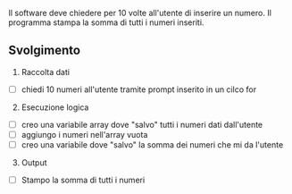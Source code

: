 Il software deve chiedere per 10 volte all'utente di inserire un numero.
Il programma stampa la somma di tutti i numeri inseriti.

## Svolgimento

1. Raccolta dati

- [ ] chiedi 10 numeri all'utente tramite prompt inserito in un cilco for

2. Esecuzione logica

- [ ] creo una variabile array dove "salvo" tutti i numeri dati dall'utente
- [ ] aggiungo i numeri nell'array vuota
-[ ] creo una variabile dove "salvo" la somma dei numeri che mi da l'utente

3. Output

- [ ] Stampo la somma di tutti i numeri